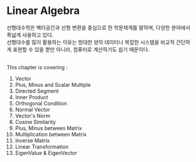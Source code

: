 # Linear Algebra

선형대수학은 벡터공간과 선형 변환을 중심으로 한 학문체계를 말하며, 다양한 분야에서 폭넓게 사용하고 있다.<br>
선형대수를 많이 활용하는 이유는 방대한 양의 데이터나 복잡한 시스템을 비교적 간단하게 표현할 수 있을 뿐만 아니라, 컴퓨터로 계산하기도 쉽기 때문이다.<br><br>

This chapter is covering :
1. Vector
2. Plus, Minus and Scalar Multiple
3. Directed Segment
4. Inner Product
5. Orthogonal Condition
6. Normal Vector
7. Vector's Norm
8. Cosine Similarity
9. Plus, Minus between Matrix
10. Multiplication between Matrix
11. Inverse Matrix
12. Linear Transformation
12. EigenValue & EigenVector
